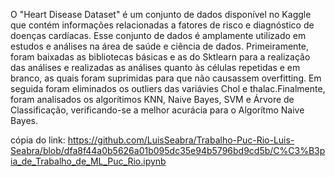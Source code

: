 O "Heart Disease Dataset" é um conjunto de dados disponível no Kaggle que contém informações relacionadas a fatores de risco e diagnóstico de doenças cardíacas. Esse conjunto de dados é amplamente utilizado em estudos e análises na área de saúde e ciência de dados.
Primeiramente, foram baixadas as bibliotecas básicas e as do Sktlearn para a realização das análises e realizadas as análises quanto às células repetidas e em branco, as quais foram suprimidas para que não causassem overfitting. Em seguida foram eliminados os outliers das variávies Chol e thalac.Finalmente,  foram analisados os algorítimos KNN, Naive Bayes, SVM e Árvore de Classificação, verificando-se a melhor acurácia para o Algorítmo Naive Bayes.

cópia do link: https://github.com/LuisSeabra/Trabalho-Puc-Rio-Luis-Seabra/blob/dfa8f44a0b5626a01b095dc35e94b5796bd9cd5b/C%C3%B3pia_de_Trabalho_de_ML_Puc_Rio.ipynb
